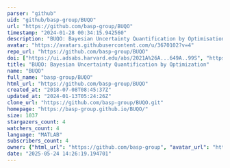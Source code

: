 ```yaml
---
parser: "github"
uid: "github/basp-group/BUQO"
url: "https://github.com/basp-group/BUQO"
timestamp: "2024-01-28 00:34:15.942560"
description: "BUQO: Bayesian Uncertainty Quantification by Optimisation"
avatar: "https://avatars.githubusercontent.com/u/3670102?v=4"
repo_url: "https://github.com/basp-group/BUQO"
doi: ["https://ui.adsabs.harvard.edu/abs/2021A%26A...649A..99S", "https://ui.adsabs.harvard.edu/abs/2018arXiv180300889R", "https://ui.adsabs.harvard.edu/abs/2023ascl.soft12003R/abstract"]
title: "BUQO: Bayesian Uncertainty Quantification by Optimization"
name: "BUQO"
full_name: "basp-group/BUQO"
html_url: "https://github.com/basp-group/BUQO"
created_at: "2018-07-08T08:45:37Z"
updated_at: "2024-01-13T05:24:26Z"
clone_url: "https://github.com/basp-group/BUQO.git"
homepage: "https://basp-group.github.io/BUQO/"
size: 1037
stargazers_count: 4
watchers_count: 4
language: "MATLAB"
subscribers_count: 4
owner: {"html_url": "https://github.com/basp-group", "avatar_url": "https://avatars.githubusercontent.com/u/3670102?v=4", "login": "basp-group", "type": "User"}
date: "2025-05-24 14:26:19.194701"
---
```

